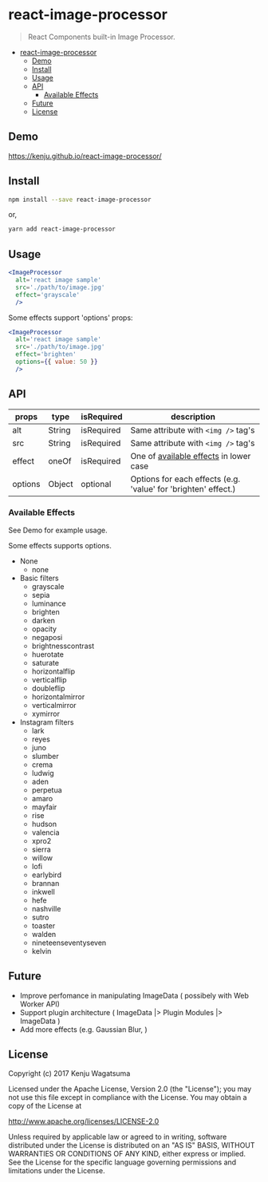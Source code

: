 # react-image-processor

> React Components built-in Image Processor.

<!-- TOC -->

- [react-image-processor](#react-image-processor)
  - [Demo](#demo)
  - [Install](#install)
  - [Usage](#usage)
  - [API](#api)
    - [Available Effects](#available-effects)
  - [Future](#future)
  - [License](#license)

<!-- /TOC -->

## Demo

https://kenju.github.io/react-image-processor/

## Install

```bash
npm install --save react-image-processor
```

or,

```bash
yarn add react-image-processor
```

## Usage

```jsx
<ImageProcessor
  alt='react image sample'
  src='./path/to/image.jpg'
  effect='grayscale'
  />
```

Some effects support 'options' props:

```jsx
<ImageProcessor
  alt='react image sample'
  src='./path/to/image.jpg'
  effect='brighten'
  options={{ value: 50 }}
  />
```

## API

props   |  type   | isRequired |  description
--------|---------|------------|-----------------------------------------------------------------------
alt     | String  | isRequired |  Same attribute with `<img />` tag's
src     | String  | isRequired |  Same attribute with `<img />` tag's
effect  | oneOf   | isRequired |  One of [available effects](#available-effects) in lower case
options | Object  | optional   |  Options for each effects (e.g. 'value' for 'brighten' effect.)

### Available Effects

See Demo for example usage.

Some effects supports options.

- None
	- none
- Basic filters
	- grayscale
	- sepia
	- luminance
	- brighten
	- darken
	- opacity
	- negaposi
	- brightnesscontrast
	- huerotate
	- saturate
	- horizontalflip
	- verticalflip
	- doubleflip
	- horizontalmirror
	- verticalmirror
	- xymirror
- Instagram filters
	- lark
	- reyes
	- juno
	- slumber
	- crema
	- ludwig
	- aden
	- perpetua
	- amaro
	- mayfair
	- rise
	- hudson
	- valencia
	- xpro2
	- sierra
	- willow
	- lofi
	- earlybird
	- brannan
	- inkwell
	- hefe
	- nashville
	- sutro
	- toaster
	- walden
	- nineteenseventyseven
	- kelvin

## Future

- Improve perfomance in manipulating ImageData ( possibely with Web Worker API)
- Support plugin architecture ( ImageData |> Plugin Modules |> ImageData )
- Add more effects (e.g. Gaussian Blur, )

## License

Copyright (c) 2017 Kenju Wagatsuma

Licensed under the Apache License, Version 2.0 (the "License");
you may not use this file except in compliance with the License.
You may obtain a copy of the License at

http://www.apache.org/licenses/LICENSE-2.0

Unless required by applicable law or agreed to in writing, software
distributed under the License is distributed on an "AS IS" BASIS,
WITHOUT WARRANTIES OR CONDITIONS OF ANY KIND, either express or implied.
See the License for the specific language governing permissions and
limitations under the License.
